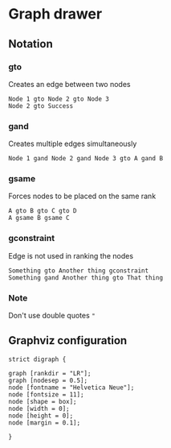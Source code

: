 # Graph drawer

## Notation

### gto

Creates an edge between two nodes

```
Node 1 gto Node 2 gto Node 3
Node 2 gto Success
```

### gand

Creates multiple edges simultaneously

```
Node 1 gand Node 2 gand Node 3 gto A gand B
```

### gsame

Forces nodes to be placed on the same rank

```
A gto B gto C gto D
A gsame B gsame C
```

### gconstraint

Edge is not used in ranking the nodes

```
Something gto Another thing gconstraint
Something gand Another thing gto That thing
```

### Note

Don't use double quotes `"`

## Graphviz configuration

```gv
strict digraph {

graph [rankdir = "LR"];
graph [nodesep = 0.5];
node [fontname = "Helvetica Neue"];
node [fontsize = 11];
node [shape = box];
node [width = 0];
node [height = 0];
node [margin = 0.1];

}
```

